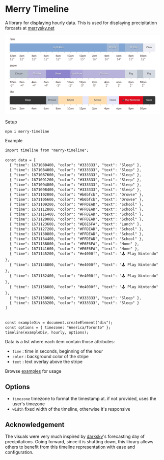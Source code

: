 # Merry Timeline

A library for displaying hourly data. This is used for displaying precipitation forcasts at [merrysky.net](https://merrysky.net/)

<img src="https://raw.githubusercontent.com/guillaume/merry-timeline/master/docs/examples.png" alt="examples" width="600px"/>

Setup

```
npm i merry-timeline
```

Example

```
import timeline from "merry-timeline";

const data = [
  { "time": 1671080400, "color": "#333333", "text": "Sleep" },
  { "time": 1671084000, "color": "#333333", "text": "Sleep" },
  { "time": 1671087600, "color": "#333333", "text": "Sleep" },
  { "time": 1671091200, "color": "#333333", "text": "Sleep" },
  { "time": 1671094800, "color": "#333333", "text": "Sleep" },
  { "time": 1671098400, "color": "#333333", "text": "Sleep" },
  { "time": 1671102000, "color": "#b6bfcb", "text": "Drowse" },
  { "time": 1671105600, "color": "#b6bfcb", "text": "Drowse" },
  { "time": 1671109200, "color": "#FFDEAD", "text": "School" },
  { "time": 1671112800, "color": "#FFDEAD", "text": "School" },
  { "time": 1671116400, "color": "#FFDEAD", "text": "School" },
  { "time": 1671120000, "color": "#FFDEAD", "text": "School" },
  { "time": 1671123600, "color": "#E6E6FA", "text": "Lunch" },
  { "time": 1671127200, "color": "#FFDEAD", "text": "School" },
  { "time": 1671130800, "color": "#FFDEAD", "text": "School" },
  { "time": 1671134400, "color": "#FFDEAD", "text": "School" },
  { "time": 1671138000, "color": "#E6E6FA", "text": "Home" },
  { "time": 1671141600, "color": "#E6E6FA", "text": "Home" },
  { "time": 1671145200, "color": "#e4000f", "text": "🕹 Play Nintendo" },
  { "time": 1671148800, "color": "#e4000f", "text": "🕹 Play Nintendo" },
  { "time": 1671152400, "color": "#e4000f", "text": "🕹 Play Nintendo" },
  { "time": 1671156000, "color": "#e4000f", "text": "🕹 Play Nintendo" },
  { "time": 1671159600, "color": "#333333", "text": "Sleep" },
  { "time": 1671163200, "color": "#333333", "text": "Sleep" }
]


const exampleDiv = document.createElement("div");
const options = { timezone: "America/Toronto" };
timeline(exampleDiv, hourly, options);
```

Data is a list where each item contain those attributes:

- `time` : time in seconds, beginning of the hour
- `color` : background color of the stripe
- `text` : text overlay above the stripe

Browse [examples](https://guillaume.github.io/merry-timeline/examples/) for usage

## Options

- `timezone` timezone to format the timestamp at. if not provided, uses the user's timezone
- `width` fixed width of the timeline, otherwise it's responsive

## Acknowledgement

The visuals were very much inspired by [darksky](!https://darksky.net/)'s forecasting day of precipitations. Going forward, since it is shutting down, this library allows others to benefit from this timeline representation with ease and configuration.
